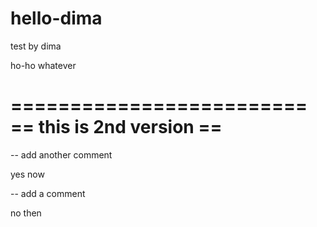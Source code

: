 # hello-dima
test by dima

ho-ho whatever

=========================
== this is 2nd version ==
=========================

-- add another comment

yes now

-- add a comment

no then
